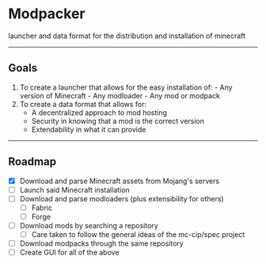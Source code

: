 # Modpacker
launcher and data format for the distribution and installation of minecraft

------------
## Goals
1. To create a launcher that allows for the easy installation of:
		- Any version of Minecraft
		- Any modloader
		- Any mod or modpack
2. To create a data format that allows for:
	- A decentralized approach to mod hosting
	- Security in knowing that a mod is the correct version
	- Extendability in what it can provide
--------
## Roadmap
- [x] Download and parse Minecraft assets from Mojang's servers
- [ ] Launch said Minecraft installation
- [ ] Download and parse modloaders (plus extensibility for others)
	- [ ] Fabric
	- [ ] Forge
- [ ] Download mods by searching a repository
	- [ ] Care taken to follow the general ideas of the mc-cip/spec project
- [ ] Download modpacks through the same repository
- [ ] Create GUI for all of the above
